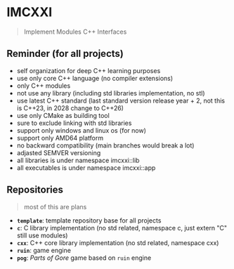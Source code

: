 # IMCXXI

> Implement Modules C++ Interfaces

## Reminder (for all projects)

- self organization for deep C++ learning purposes
- use only core C++ language (no compiler extensions)
- only C++ modules
- not use any library (including std libraries implementation, no stl)
- use latest C++ standard (last standard version release year + 2, not this is C++23, in 2028 change to C++26)
- use only CMake as building tool
- sure to exclude linking with std libraries
- support only windows and linux os (for now)
- support only AMD64 platform
- no backward compatibility (main branches would break a lot)
- adjasted SEMVER versioning
- all libraries is under namespace imcxxi::lib
- all executables is under namespace imcxxi::app

## Repositories

> most of this are plans

- **`template`**: template repository base for all projects
- **`c`**: C library implementation (no std related, namespace c, just extern "C" still use modules)
- **`cxx`**: C++ core library implementation (no std related, namespace cxx)
- **`ruin`**: game engine
- **`pog`**: _Parts of Gore_ game based on `ruin` engine


<!--

**Here are some ideas to get you started:**

🙋‍♀️ A short introduction - what is your organization all about?
🌈 Contribution guidelines - how can the community get involved?
👩‍💻 Useful resources - where can the community find your docs? Is there anything else the community should know?
🍿 Fun facts - what does your team eat for breakfast?
🧙 Remember, you can do mighty things with the power of [Markdown](https://docs.github.com/github/writing-on-github/getting-started-with-writing-and-formatting-on-github/basic-writing-and-formatting-syntax)
-->
